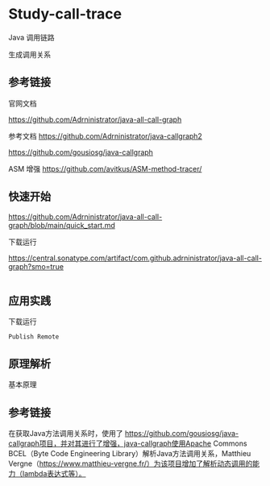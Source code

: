 # Study-call-trace

Java 调用链路

生成调用关系 



## 参考链接

官网文档 

https://github.com/Adrninistrator/java-all-call-graph

参考文档 
https://github.com/Adrninistrator/java-callgraph2

https://github.com/gousiosg/java-callgraph

ASM 增强
https://github.com/avitkus/ASM-method-tracer/


## 快速开始
https://github.com/Adrninistrator/java-all-call-graph/blob/main/quick_start.md


下载运行

https://central.sonatype.com/artifact/com.github.adrninistrator/java-all-call-graph?smo=true

```

```

## 应用实践

下载运行

```
Publish Remote

```

## 原理解析

基本原理



## 参考链接

在获取Java方法调用关系时，使用了 https://github.com/gousiosg/java-callgraph项目，并对其进行了增强，java-callgraph使用Apache Commons BCEL（Byte Code Engineering Library）解析Java方法调用关系，Matthieu Vergne（https://www.matthieu-vergne.fr/）为该项目增加了解析动态调用的能力（lambda表达式等）。

